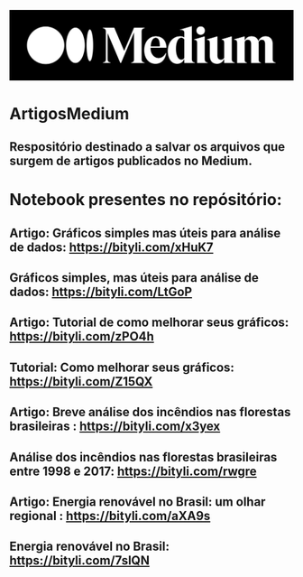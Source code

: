 <p align="center">
  <img src="medium.png" >
</p>

# ArtigosMedium
## Respositório destinado a salvar os arquivos que surgem de artigos publicados no Medium.

# Notebook presentes no repósitório:

## Artigo: Gráficos simples mas úteis para análise de dados: https://bityli.com/xHuK7
## Gráficos simples, mas úteis para análise de dados: https://bityli.com/LtGoP

## Artigo: Tutorial de como melhorar seus gráficos: https://bityli.com/zPO4h
## Tutorial: Como melhorar seus gráficos: https://bityli.com/Z15QX


## Artigo: Breve análise dos incêndios nas florestas brasileiras : https://bityli.com/x3yex
## Análise dos incêndios nas florestas brasileiras entre 1998 e 2017: https://bityli.com/rwgre

## Artigo: Energia renovável no Brasil: um olhar regional : https://bityli.com/aXA9s
## Energia renovável no Brasil: https://bityli.com/7slQN
